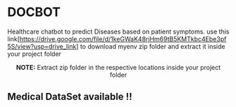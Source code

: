 # DOCBOT
Healthcare chatbot to predict Diseases based on patient symptoms. use this link[https://drive.google.com/file/d/1keGWaK48rjHm69tB5KMTkbc4Ebe3pf5S/view?usp=drive_link] to download myenv zip folder and extract it inside your project folder 
<br>
<p align="center">
  <b>NOTE:</b> Extract zip folder in the respective locations inside your project folder
</p>

Medical DataSet available !!
---- 

